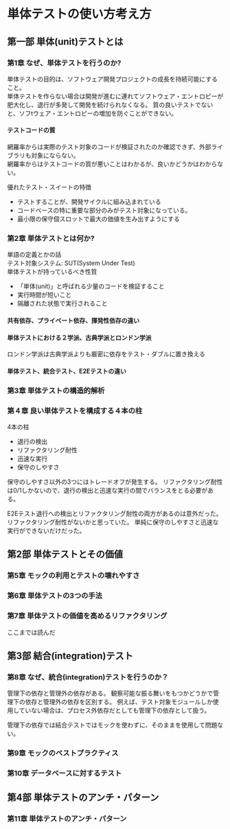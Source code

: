 # 単体テストの使い方考え方

## 第一部 単体(unit)テストとは
### 第1章 なぜ、単体テストを行うのか?

単体テストの目的は、ソフトウェア開発プロジェクトの成長を持続可能にすること。  
単体テストを作らない場合は開発が進むに連れてソフトウェア・エントロピーが肥大化し、退行が多発して開発を続けられなくなる。
質の良いテストでないと、ソフtウェア・エントロピーの増加を防ぐことができない。  

#### テストコードの質
網羅率からは実際のテスト対象のコードが検証されたのか確認できず、外部ライブラリも対象にならない。  
網羅率からはテストコードの質が悪いことはわかるが、良いかどうかはわからない。  

優れたテスト・スイートの特徴
- テストすることが、開発サイクルに組み込まれている
- コードベースの特に重要な部分のみがテスト対象になっている。
- 最小限の保守個スロットで最大の価値を生み出すようにする

### 第2章 単体テストとは何か?

単語の定義とかの話  
テスト対象システム: SUT(System Under Test)  
単体テストが持っているべき性質
- 「単体(unit)」と呼ばれる少量のコードを検証すること
- 実行時間が短いこと
- 隔離された状態で実行されること


#### 共有依存、プライベート依存、揮発性依存の違い


#### 単体テストにおける２学派、古典学派とロンドン学派

ロンドン学派は古典学派よりも厳密に依存をテスト・ダブルに置き換える

#### 単体テスト、統合テスト、E2Eテストの違い


### 第3章 単体テストの構造的解析

### 第４章 良い単体テストを構成する４本の柱

4本の柱

- 退行の検出
- リファクタリング耐性
- 迅速な実行
- 保守のしやすさ

保守のしやすさ以外の3つにはトレードオフが発生する。
リファクタリング耐性は0/1しかないので、退行の検出と迅速な実行の間でバランスをとる必要がある。

E2Eテスト退行への検出とリファクタリング耐性の両方があるのは意外だった。
リファクタリング耐性がないかと思っていた。
単純に保守のしやすさと迅速な実行ができないだけだった。

## 第2部 単体テストとその価値

### 第5章 モックの利用とテストの壊れやすさ
### 第6章 単体テストの3つの手法
### 第7章 単体テストの価値を高めるリファクタリング

ここまでは読んだ
## 第3部 結合(integration)テスト

### 第8章 なぜ、統合(integration)テストを行うのか？

管理下の依存と管理外の依存がある。
観察可能な振る舞いをもつかどうかで管理下の依存と管理外の依存を区別する。
例えば、テスト対象モジュールしか使用していない場合は、プロセス外依存だとしても管理下の依存として扱う。

管理下の依存では結合テストではモックを使わずに、そのままを使用して問題ない。

### 第9章 モックのベストプラクティス
### 第10章 データベースに対するテスト
## 第4部 単体テストのアンチ・パターン
### 第11章 単体テストのアンチ・パターン
